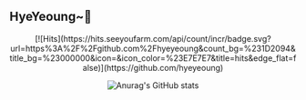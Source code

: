 
## HyeYeoung~🍓

<div align="center">
[![Hits](https://hits.seeyoufarm.com/api/count/incr/badge.svg?url=https%3A%2F%2Fgithub.com%2Fhyeyeoung&count_bg=%231D2094&title_bg=%23000000&icon=&icon_color=%23E7E7E7&title=hits&edge_flat=false)](https://github.com/hyeyeoung)


![Anurag's GitHub stats](https://github-readme-stats.vercel.app/api?username=hyeyeoung&show_icons=true&theme=radical)

</div>